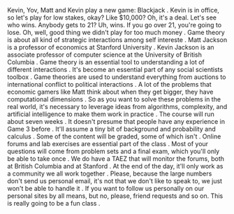  Kevin, Yov, Matt and Kevin play a new game: Blackjack . Kevin is in office, so let's play for low stakes, okay? Like $10,000? Oh, it's a deal. Let's see who wins. Anybody gets to 21? Uh, wins. If you go over 21, you're going to lose. Oh, well, good thing we didn't play for too much money .  Game theory is about all kind of strategic interactions among self intereste . Matt Jackson is a professor of economics at Stanford University . Kevin Jackson is an associate professor of computer science at the University of British Columbia .  Game theory is an essential tool to understanding a lot of different interactions . It's become an essential part of any social scientists toolbox . Game theories are used to understand everything from auctions to international conflict to political interactions .  A lot of the problems that economic gamers like Matt think about when they get bigger, they have computational dimensions . So as you want to solve these problems in the real world, it's necessary to leverage ideas from algorithms, complexity, and artificial intelligence to make them work in practice .  The course will run about seven weeks . It doesn't presume that people have any experience in Game 3 before . It'll assume a tiny bit of background and probability and calculus .  Some of the content will be graded, some of which isn't . Online forums and lab exercises are essential part of the class . Most of your questions will come from problem sets and a final exam, which you'll only be able to take once .  We do have a TAEZ that will monitor the forums, both at British Columbia and at Stanford . At the end of the day, it'll only work as a community we all work together . Please, because the large numbers don't send us personal email, it's not that we don't like to speak to, we just won't be able to handle it . If you want to follow us personally on our personal sites by all means, but no, please, friend requests and so on. This is really going to be a fun class .